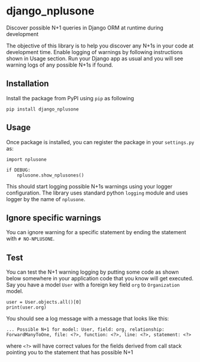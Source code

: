 # django_nplusone
Discover possible N+1 queries in Django ORM at runtime during development

The objective of this library is to help you discover any N+1s in your code at development time. Enable logging of 
warnings by following instructions shown in Usage section. Run your Django app as usual and you will see warning logs 
of any possible N+1s if found.

## Installation

Install the package from PyPI using `pip` as following

```
pip install django_nplusone
```

## Usage

Once package is installed, you can register the package in your `settings.py` as:

```
import nplusone

if DEBUG:
    nplusone.show_nplusones()

```

This should start logging possible N+1s warnings using your logger configuration. The library uses standard python 
`logging` module and uses logger by the name of `nplusone`.

## Ignore specific warnings

You can ignore warning for a specific statement by ending the statement with `# NO-NPLUSONE`.

## Test

You can test the N+1 warning logging by putting some code as shown below somewhere in your application code that you 
know will get executed. Say you have a model `User` with a foreign key field `org` to `Organization` model.

```
user = User.objects.all()[0]
print(user.org)
```

You should see a log message with a message that looks like this:

```
... Possible N+1 for model: User, field: org, relationship: ForwardManyToOne, file: <?>, function: <?>, line: <?>, statement: <?>
```

where `<?>` will have correct values for the fields derived from call stack pointing you to the statement that has
possible N+1
